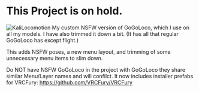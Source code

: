 # This Project is on hold.

![KaliLocomotion](NSFWLoco.png)
My custom NSFW version of GoGoLoco, which I use on all my models. I have also trimmed it down a bit. (It has all that regular GoGoLoco has except flight.)

This adds NSFW poses, a new menu layout, and trimming of some unnecessary menu items to slim down.

Do NOT have NSFW GoGoLoco in the project with GoGoLoco they share similar Menu/Layer names and will confilct.
It now includes installer prefabs for VRCFury: https://github.com/VRCFury/VRCFury
